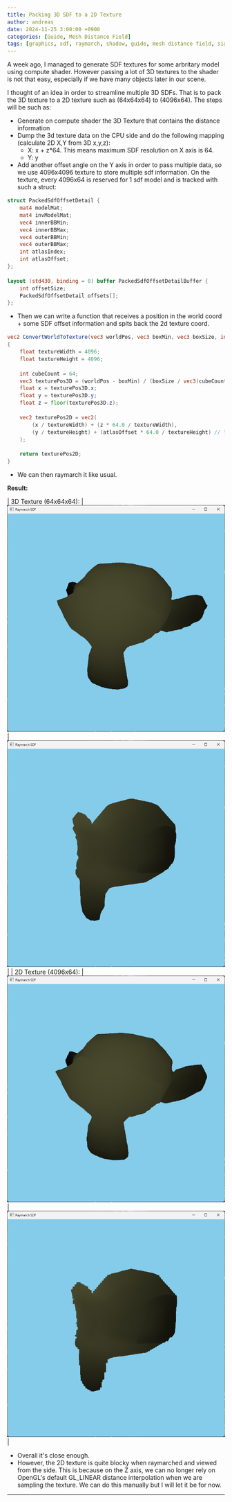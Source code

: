 ```yaml
---
title: Packing 3D SDF to a 2D Texture  
author: andreas
date: 2024-11-25 3:00:00 +0900
categories: [Guide, Mesh Distance Field]
tags: [graphics, sdf, raymarch, shadow, guide, mesh distance field, signed distance field, opengl, c++]
---
```

A week ago, I managed to generate SDF textures for some arbritary model using compute shader. However passing a lot of 3D textures to the shader is not that easy, especially if we have many objects later in our scene.

I thought of an idea in order to streamline multiple 3D SDFs. That is to pack the 3D texture to a 2D texture such as (64x64x64) to (4096x64). The steps will be such as:
- Generate on compute shader the 3D Texture that contains the distance information
- Dump the 3d texture data on the CPU side and do the following mapping (calculate 2D X,Y from 3D x,y,z): 
  - X: x + z\*64. This means maximum SDF resolution on X axis is 64.
  - Y: y 
- Add another offset angle on the Y axis in order to pass multiple data, so we use 4096x4096 texture to store multiple sdf information. On the texture, every 4096x64 is reserved for 1 sdf model and is tracked with such a struct:

```glsl
struct PackedSdfOffsetDetail {
    mat4 modelMat;
    mat4 invModelMat;
    vec4 innerBBMin;
    vec4 innerBBMax;
    vec4 outerBBMin;
    vec4 outerBBMax;
    int atlasIndex;
    int atlasOffset;
};

layout (std430, binding = 0) buffer PackedSdfOffsetDetailBuffer {
    int offsetSize;
    PackedSdfOffsetDetail offsets[];
};
```
- Then we can write a function that receives a position in the world coord + some SDF offset information and spits back the 2d texture coord.
```glsl
vec2 ConvertWorldToTexture(vec3 worldPos, vec3 boxMin, vec3 boxSize, int atlasOffset)
{
    float textureWidth = 4096;
    float textureHeight = 4096;

    int cubeCount = 64;
    vec3 texturePos3D = (worldPos - boxMin) / (boxSize / vec3(cubeCount));
    float x = texturePos3D.x;
    float y = texturePos3D.y;
    float z = floor(texturePos3D.z);

    vec2 texturePos2D = vec2(
        (x / textureWidth) + (z * 64.0 / textureWidth),
        (y / textureHeight) + (atlasOffset * 64.0 / textureHeight) // Y coordinate
    );

    return texturePos2D;
}
```
- We can then raymarch it like usual.

**Result:**

| 3D Texture (64x64x64): | ![64x64x64](../assets/img/post_img/2024-11-15-sdf-packing-3d-sdf-to-2d-texture/monkey-3d.png) | ![64x64x64](../assets/img/post_img/2024-11-15-sdf-packing-3d-sdf-to-2d-texture/monkey-3d-side.png) |
| 2D Texture (4096x64): | ![4096x64](../assets/img/post_img/2024-11-15-sdf-packing-3d-sdf-to-2d-texture/monkey-2d.png) | ![4096x64](../assets/img/post_img/2024-11-15-sdf-packing-3d-sdf-to-2d-texture/monkey-2d-side.png) |

- Overall it's close enough.
- However, the 2D texture is quite blocky when raymarched and viewed from the side. This is because on the Z axis, we can no longer rely on OpenGL's default GL_LINEAR distance interpolation when we are sampling the texture. We can do this manually but I will let it be for now.


---
